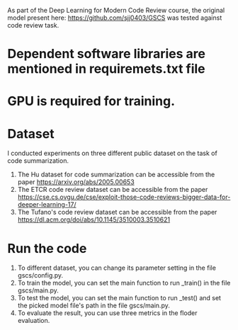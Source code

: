 As part of the Deep Learning for Modern Code Review course, 
the original model present here: https://github.com/sjj0403/GSCS was tested against code review task.

# Dependent software libraries are mentioned in requiremets.txt file

# GPU is required for training.

# Dataset
I conducted experiments on three different public dataset on the task of code summarization.
1. The Hu dataset for code summarization can be accessible from the paper https://arxiv.org/abs/2005.00653
2. The ETCR code review dataset can be accessible from the paper https://cse.cs.ovgu.de/cse/exploit-those-code-reviews-bigger-data-for-deeper-learning-17/
3. The Tufano's code review dataset can be accessible from the paper https://dl.acm.org/doi/abs/10.1145/3510003.3510621
# Run the code
1. To different dataset, you can change its parameter setting in the file gscs/config.py.
2. To train the model, you can set the main function to run _train() in the file gscs/main.py.
3. To test the model, you can set the main function to run _test() and set the picked model file's path in the file gscs/main.py.
4. To evaluate the result, you can use three metrics in the floder evaluation.
